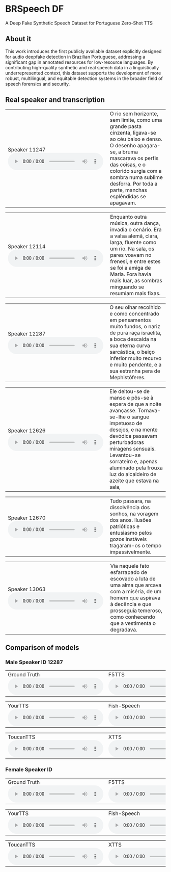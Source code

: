 # BRSpeech DF
A Deep Fake Synthetic Speech Dataset for Portuguese Zero-Shot TTS

## About it


This work introduces the first publicly available dataset explicitly designed for audio deepfake detection in Brazilian Portuguese, addressing a significant gap in annotated resources for low-resource languages. By contributing high-quality synthetic and real speech data in a linguistically underrepresented context, this dataset supports the development of more robust, multilingual, and equitable detection systems in the broader field of speech forensics and security.

## Real speaker and transcription

<table>
  <tr>
    <td>
     Speaker 11247
      <audio controls>
        <source src="https://ia601900.us.archive.org/17/items/11247-10229-000009-0001-1/11247_10229_000009-0001%20%281%29.mp4" type="audio/mpeg">
      </audio>
    </td>
    <td>
     O rio sem horizonte, sem limite, como uma grande pasta cinzenta, ligava-se ao céu baixo e denso. O desenho apagara-se, a bruma mascarava os perfis das coisas, e o colorido surgia com a sombra numa sublime desforra. Por toda a parte, manchas esplêndidas se apagavam.
    </td>
  </tr>
</table>
<table>
  <tr>
    <td>
     Speaker 12114
      <audio controls>
        <source src="https://ia601900.us.archive.org/17/items/11247-10229-000009-0001-1/12114_10229_000018-0001.mp4" type="audio/mpeg">
      </audio>
    </td>
    <td>
     Enquanto outra música, outra dança, invadia o cenário. Era a valsa alemã, clara, larga, fluente como um rio. Na sala, os pares voavam no frenesi, e entre estes se foi a amiga de Maria. Fora havia mais luar, as sombras minguando se resumiam mais fixas.
    </td>
  </tr>
</table>
<table>
  <tr>
    <td>
     Speaker 12287
      <audio controls>
        <source src="https://ia601900.us.archive.org/17/items/11247-10229-000009-0001-1/12287_12742_000020-0001.mp4" type="audio/mpeg">
      </audio>
    </td>
    <td>
     O seu olhar recolhido e como concentrado em pensamentos muito fundos, o nariz de pura raça israelita, a boca descaída na sua eterna curva sarcástica, o beiço inferior muito recurvo e muito pendente, e a sua estranha pera de Mephistóferes.
    </td>
  </tr>
</table>
<table>
  <tr>
    <td>
     Speaker 12626
      <audio controls>
        <source src="https://ia601900.us.archive.org/17/items/11247-10229-000009-0001-1/12626_10229_000021-0001.mp4" type="audio/mpeg">
      </audio>
    </td>
    <td>
     Ele deitou-se de manso e pôs-se à espera de que a noite avançasse. Tornava-se-lhe o sangue impetuoso de desejos, e na mente devódica passavam perturbadoras miragens sensuais. Levantou-se sorrateiro e, apenas aluminado pela frouxa luz do alcaldeíro de azeite que estava na sala,
    </td>
  </tr>
</table>
<table>
  <tr>
    <td>
     Speaker 12670
      <audio controls>
        <source src="https://ia601900.us.archive.org/17/items/11247-10229-000009-0001-1/12670_13396_000029.mp4" type="audio/mpeg">
      </audio>
    </td>
    <td>
     Tudo passara, na dissolvência dos sonhos, na voragem dos anos. Ilusões patrióticas e entusiasmo pelos gozos instáveis tragaram-os o tempo impassivelmente.                                                              
    </td>
  </tr>
</table>
<table>
  <tr>
    <td>
     Speaker 13063
      <audio controls>
        <source src="https://ia601900.us.archive.org/17/items/11247-10229-000009-0001-1/13063_13511_000048-0001.mp4" type="audio/mpeg">
      </audio>
    </td>
    <td>
     Via naquele fato esfarrapado de escovado a luta de uma alma que arcava com a miséria, de um homem que aspirava à decência e que prosseguia temeroso, como conhecendo que a vestimenta o degradava.
    </td>
  </tr>
</table>


## Comparison of models
### Male Speaker ID 12287

<table>
  <tr>
    <td>
      Ground Truth
      <audio controls>
        <source src="https://ia800408.us.archive.org/14/items/12287-real-1/12287_real%20%281%29.mp4" type="audio/mpeg">
      </audio>
    </td>
    <td>
      F5TTS
      <audio controls>
        <source src="https://ia600709.us.archive.org/14/items/12287-yourtts/12287_f5tts.ia.mp4" type="audio/mpeg">
      </audio>
    </td>
  </tr>
</table>
<table>
  <tr>
    <td>
      YourTTS         
      <audio controls>
        <source src="https://ia800709.us.archive.org/14/items/12287-yourtts/12287_yourtts.ia.mp4" type="audio/mpeg">
      </audio>
    </td>
    <td>
      Fish-Speech
      <audio controls>
        <source src="https://ia600709.us.archive.org/14/items/12287-yourtts/12287_fish.ia.mp4" type="audio/mpeg">
      </audio>
    </td>
  </tr>
</table>
<table>
  <tr>
    <td>
      ToucanTTS
      <audio controls>
        <source src="https://ia800709.us.archive.org/14/items/12287-yourtts/12287_toucan.ia.mp4" type="audio/mpeg">
      </audio>
    </td>
    <td>
      XTTS
      <audio controls>
        <source src="https://ia800408.us.archive.org/14/items/12287-real-1/12287_xtts%20%281%29.mp4" type="audio/mpeg">
      </audio>
    </td>
  </tr>
</table>

### Female Speaker ID

<table>
  <tr>
    <td>
      Ground Truth
      <audio controls>
        <source src="https://ia800408.us.archive.org/14/items/12287-real-1/12287_real%20%281%29.mp4" type="audio/mpeg">
      </audio>
    </td>
    <td>
      F5TTS
      <audio controls>
        <source src="https://ia600709.us.archive.org/14/items/12287-yourtts/12287_f5tts.ia.mp4" type="audio/mpeg">
      </audio>
    </td>
  </tr>
</table>
<table>
  <tr>
    <td>
      YourTTS
      <audio controls>
        <source src="https://ia800709.us.archive.org/14/items/12287-yourtts/12287_yourtts.ia.mp4" type="audio/mpeg">
      </audio>
    </td>
    <td>
      Fish-Speech
      <audio controls>
        <source src="https://ia600709.us.archive.org/14/items/12287-yourtts/12287_fish.ia.mp4" type="audio/mpeg">
      </audio>
    </td>
  </tr>
</table>
<table>
  <tr>
    <td>
      ToucanTTS
      <audio controls>
        <source src="https://ia800709.us.archive.org/14/items/12287-yourtts/12287_toucan.ia.mp4" type="audio/mpeg">
      </audio>
    </td>
    <td>
      XTTS
      <audio controls>
        <source src="https://ia800408.us.archive.org/14/items/12287-real-1/12287_xtts%20%281%29.mp4" type="audio/mpeg">
      </audio>
    </td>
  </tr>
</table>


